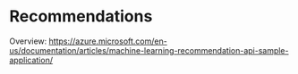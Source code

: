 <!-- 
NavPath: Recommendations  
LinkLabel: Overview
Weight: 80
Url: Recommendations/documentation
-->

# Recommendations
Overview: https://azure.microsoft.com/en-us/documentation/articles/machine-learning-recommendation-api-sample-application/
